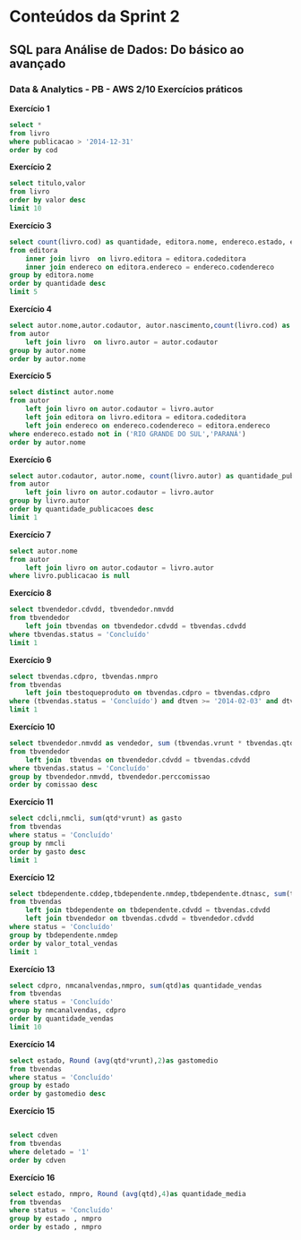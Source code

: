 # Conteúdos da Sprint 2

## SQL para Análise de Dados: Do básico ao avançado 


### Data & Analytics - PB - AWS 2/10 Exercícios práticos

**Exercício 1**
```SQL
select *
from livro
where publicacao > '2014-12-31'
order by cod
```

**Exercício 2**
```SQL
select titulo,valor
from livro
order by valor desc
limit 10 
```

**Exercício 3**
```SQL
select count(livro.cod) as quantidade, editora.nome, endereco.estado, endereco.cidade
from editora 
    inner join livro  on livro.editora = editora.codeditora
    inner join endereco on editora.endereco = endereco.codendereco
group by editora.nome
order by quantidade desc
limit 5
```

**Exercício 4**
```SQL
select autor.nome,autor.codautor, autor.nascimento,count(livro.cod) as quantidade
from autor 
    left join livro  on livro.autor = autor.codautor
group by autor.nome
order by autor.nome
```

**Exercício 5**
```SQL
select distinct autor.nome
from autor 
    left join livro on autor.codautor = livro.autor
    left join editora on livro.editora = editora.codeditora 
    left join endereco on endereco.codendereco = editora.endereco
where endereco.estado not in ('RIO GRANDE DO SUL','PARANÁ')
order by autor.nome
```

**Exercício 6**
```SQL
select autor.codautor, autor.nome, count(livro.autor) as quantidade_publicacoes
from autor
    left join livro on autor.codautor = livro.autor
group by livro.autor
order by quantidade_publicacoes desc
limit 1
```

**Exercício 7**
```SQL
select autor.nome
from autor
    left join livro on autor.codautor = livro.autor
where livro.publicacao is null
```

**Exercício 8**
```SQL
select tbvendedor.cdvdd, tbvendedor.nmvdd
from tbvendedor 
    left join tbvendas on tbvendedor.cdvdd = tbvendas.cdvdd
where tbvendas.status = 'Concluído' 
limit 1
```
**Exercício 9**
```SQL
select tbvendas.cdpro, tbvendas.nmpro
from tbvendas 
    left join tbestoqueproduto on tbvendas.cdpro = tbvendas.cdpro
where (tbvendas.status = 'Concluído') and dtven >= '2014-02-03' and dtven <= '2018-02-02'  
limit 1   
```
**Exercício 10**
```SQL
select tbvendedor.nmvdd as vendedor, sum (tbvendas.vrunt * tbvendas.qtd) as valor_total_vendas, round(sum (tbvendas.vrunt * tbvendas.qtd) * tbvendedor.perccomissao /100,2) as comissao 
from tbvendedor 
    left join  tbvendas on tbvendedor.cdvdd = tbvendas.cdvdd
where tbvendas.status = 'Concluído'    
group by tbvendedor.nmvdd, tbvendedor.perccomissao   
order by comissao desc 
```

**Exercício 11**
```SQL
select cdcli,nmcli, sum(qtd*vrunt) as gasto
from tbvendas
where status = 'Concluído' 
group by nmcli
order by gasto desc
limit 1
```

**Exercício 12**
```SQL
select tbdependente.cddep,tbdependente.nmdep,tbdependente.dtnasc, sum(tbvendas.qtd * tbvendas.vrunt) as valor_total_vendas
from tbvendas 
    left join tbdependente on tbdependente.cdvdd = tbvendas.cdvdd 
    left join tbvendedor on tbvendas.cdvdd = tbvendedor.cdvdd
where status = 'Concluído' 
group by tbdependente.nmdep
order by valor_total_vendas
limit 1
```
**Exercício 13**
```SQL
select cdpro, nmcanalvendas,nmpro, sum(qtd)as quantidade_vendas
from tbvendas
where status = 'Concluído' 
group by nmcanalvendas, cdpro
order by quantidade_vendas 
limit 10
```
**Exercício 14**
```SQL
select estado, Round (avg(qtd*vrunt),2)as gastomedio 
from tbvendas
where status = 'Concluído' 
group by estado
order by gastomedio desc
```

**Exercício 15**
```SQL

select cdven
from tbvendas
where deletado = '1'
order by cdven
```
**Exercício 16**
```SQL
select estado, nmpro, Round (avg(qtd),4)as quantidade_media 
from tbvendas
where status = 'Concluído'
group by estado , nmpro 
order by estado , nmpro
```